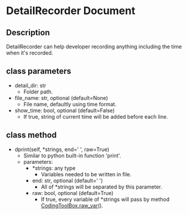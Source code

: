 # DetailRecorder Document

## Description
DetailRecorder can help developer recording anything including the time when it's recorded.

## class parameters
* detail_dir: str
  * Folder path.
* file_name: str, optional (default=None)
  * File name, defaultly using time format.
* show_time: bool, optional (default=False)
  * If true, string of current time will be added before each line.

## class method
* dprint(self, \*strings, end=' ', raw=True)
  * Similar to python built-in function 'print'.
  * parameters:
    * \*strings: any type
      * Variables needed to be written in file.
    * end: str, optional (default=' ')
      * All of \*strings will be separated by this parameter.
    * raw: bool, optional (default=True)
      * If true, every variable of \*strings will pass by method [CodingToolBox.raw_var()](https://github.com/kent010341/CodingToolBox/blob/master/documents/raw_var.md).
